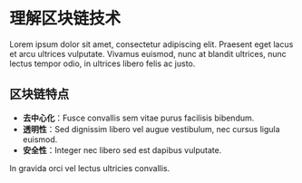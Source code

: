 # 理解区块链技术

Lorem ipsum dolor sit amet, consectetur adipiscing elit. Praesent eget lacus et arcu ultrices vulputate. Vivamus euismod, nunc at blandit ultrices, nunc lectus tempor odio, in ultrices libero felis ac justo.

## 区块链特点

- **去中心化**：Fusce convallis sem vitae purus facilisis bibendum.
- **透明性**：Sed dignissim libero vel augue vestibulum, nec cursus ligula euismod.
- **安全性**：Integer nec libero sed est dapibus vulputate.

In gravida orci vel lectus ultricies convallis.
